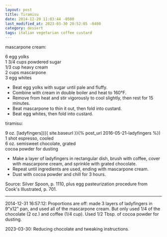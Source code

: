 ```yaml
---
layout: post
title: Tiramisu
date: 2014-12-29 11:03:44 -0500
last_modified_at: 2023-03-30 20:52:05 -0400
category: dessert
tags: italian vegetarian coffee custard
---
```

mascarpone cream:
  
6 egg yolks  
1 3/4 cups powdered sugar  
1/3 cup heavy cream  
2 cups mascarpone  
3 egg whites  

* Beat egg yolks with sugar until pale and fluffy.
* Combine with cream in double boiler and heat to 160°F.
* Remove from heat and stir vigorously to cool slightly, then rest for 15 minutes.
* Beat mascarpone to thin it out, then fold into custard.
* Beat egg whites, then fold into custard.

tiramisu:
  
9 oz. [ladyfingers]({{ site.baseurl }}{% post_url 2016-05-21-ladyfingers %})  
1 shot espresso, cooled  
6 oz. semisweet chocolate, grated  
cocoa powder for dusting  

* Make a layer of ladyfingers in rectangular dish, brush with coffee, cover with mascarpone cream, and sprinkle with grated chocolate.
* Repeat until ingredients are used, ending with mascarpone cream.
* Dust with cocoa powder and chill for 3 hours.

Source: Silver Spoon, p. 1110, plus egg pasteurization procedure from Cook's Illustrated, p. 701.  

---

2014-12-31 16:57:12: Proportions are off: made 3 layers of ladyfingers in 9"x12" pan,
and used all of the mascarpone cream.  But only used 1/4 of the chocolate (2 oz.)
and coffee (1/4 cup). Used 1/2 Tbsp. of cocoa powder for dusting.

2023-03-30: Reducing chocolate and tweaking instructions.
